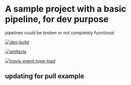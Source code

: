 # A sample project with a basic pipeline, for dev purpose

pipelines could be broken or not completely functional

[![dev-build](https://github.com/ozeta/actions-playground/actions/workflows/cache-between-jobs.yml/badge.svg)](https://github.com/ozeta/actions-playground/actions/workflows/cache-between-jobs.yml)

[![artifacts](https://github.com/ozeta/actions-playground/actions/workflows/artifacts-between-jobs.yml/badge.svg)](https://github.com/ozeta/actions-playground/actions/workflows/artifacts-between-jobs.yml)

[![travis-event-type-load](https://github.com/ozeta/actions-playground/actions/workflows/travis-event-type.yml/badge.svg?branch=action%2Ftravis-env-parse)](https://github.com/ozeta/actions-playground/actions/workflows/travis-event-type.yml)

## updating for pull example